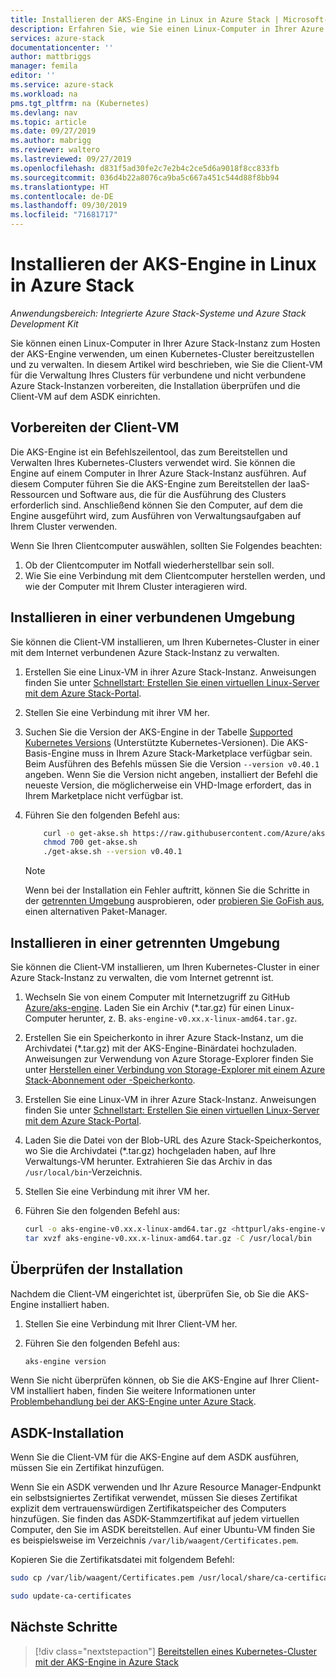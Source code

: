 ```yaml
---
title: Installieren der AKS-Engine in Linux in Azure Stack | Microsoft-Dokumentation
description: Erfahren Sie, wie Sie einen Linux-Computer in Ihrer Azure Stack-Instanz zum Hosten der AKS-Engine verwenden, um einen Kubernetes-Cluster bereitzustellen und zu verwalten.
services: azure-stack
documentationcenter: ''
author: mattbriggs
manager: femila
editor: ''
ms.service: azure-stack
ms.workload: na
pms.tgt_pltfrm: na (Kubernetes)
ms.devlang: nav
ms.topic: article
ms.date: 09/27/2019
ms.author: mabrigg
ms.reviewer: waltero
ms.lastreviewed: 09/27/2019
ms.openlocfilehash: d831f5ad30fe2c7e2b4c2ce5d6a9018f8cc833fb
ms.sourcegitcommit: 036d4b22a8076ca9ba5c667a451c544d88f8bb94
ms.translationtype: HT
ms.contentlocale: de-DE
ms.lasthandoff: 09/30/2019
ms.locfileid: "71681717"
---
```

# <a name="install-the-aks-engine-on-linux-in-azure-stack"></a>Installieren der AKS-Engine in Linux in Azure Stack

*Anwendungsbereich: Integrierte Azure Stack-Systeme und Azure Stack Development Kit*

Sie können einen Linux-Computer in Ihrer Azure Stack-Instanz zum Hosten der AKS-Engine verwenden, um einen Kubernetes-Cluster bereitzustellen und zu verwalten. In diesem Artikel wird beschrieben, wie Sie die Client-VM für die Verwaltung Ihres Clusters für verbundene und nicht verbundene Azure Stack-Instanzen vorbereiten, die Installation überprüfen und die Client-VM auf dem ASDK einrichten.

## <a name="prepare-the-client-vm"></a>Vorbereiten der Client-VM

Die AKS-Engine ist ein Befehlszeilentool, das zum Bereitstellen und Verwalten Ihres Kubernetes-Clusters verwendet wird. Sie können die Engine auf einem Computer in Ihrer Azure Stack-Instanz ausführen. Auf diesem Computer führen Sie die AKS-Engine zum Bereitstellen der IaaS-Ressourcen und Software aus, die für die Ausführung des Clusters erforderlich sind. Anschließend können Sie den Computer, auf dem die Engine ausgeführt wird, zum Ausführen von Verwaltungsaufgaben auf Ihrem Cluster verwenden.

Wenn Sie Ihren Clientcomputer auswählen, sollten Sie Folgendes beachten:

1. Ob der Clientcomputer im Notfall wiederherstellbar sein soll.
2. Wie Sie eine Verbindung mit dem Clientcomputer herstellen werden, und wie der Computer mit Ihrem Cluster interagieren wird.

## <a name="install-in-a-connected-environment"></a>Installieren in einer verbundenen Umgebung

Sie können die Client-VM installieren, um Ihren Kubernetes-Cluster in einer mit dem Internet verbundenen Azure Stack-Instanz zu verwalten.

1. Erstellen Sie eine Linux-VM in ihrer Azure Stack-Instanz. Anweisungen finden Sie unter [Schnellstart: Erstellen Sie einen virtuellen Linux-Server mit dem Azure Stack-Portal](https://docs.microsoft.com/azure-stack/user/azure-stack-quick-linux-portal).
2. Stellen Sie eine Verbindung mit ihrer VM her.
3. Suchen Sie die Version der AKS-Engine in der Tabelle [Supported Kubernetes Versions](https://github.com/Azure/aks-engine/blob/master/docs/topics/azure-stack.md#supported-kubernetes-versions) (Unterstützte Kubernetes-Versionen). Die AKS-Basis-Engine muss in Ihrem Azure Stack-Marketplace verfügbar sein. Beim Ausführen des Befehls müssen Sie die Version `--version v0.40.1` angeben. Wenn Sie die Version nicht angeben, installiert der Befehl die neueste Version, die möglicherweise ein VHD-Image erfordert, das in Ihrem Marketplace nicht verfügbar ist.
4. Führen Sie den folgenden Befehl aus:

    ```bash  
        curl -o get-akse.sh https://raw.githubusercontent.com/Azure/aks-engine/master/scripts/get-akse.sh
        chmod 700 get-akse.sh
        ./get-akse.sh --version v0.40.1
    ```

    > [!Note]  
    > Wenn bei der Installation ein Fehler auftritt, können Sie die Schritte in der [getrennten Umgebung](#install-in-a-disconnected-environment) ausprobieren, oder [probieren Sie GoFish aus](azure-stack-kubernetes-aks-engine-troubleshoot.md#try-gofish), einen alternativen Paket-Manager.

## <a name="install-in-a-disconnected-environment"></a>Installieren in einer getrennten Umgebung

Sie können die Client-VM installieren, um Ihren Kubernetes-Cluster in einer Azure Stack-Instanz zu verwalten, die vom Internet getrennt ist.

1.  Wechseln Sie von einem Computer mit Internetzugriff zu GitHub [Azure/aks-engine](https://github.com/Azure/aks-engine/releases/latest). Laden Sie ein Archiv (*.tar.gz) für einen Linux-Computer herunter, z. B. `aks-engine-v0.xx.x-linux-amd64.tar.gz`.

2.  Erstellen Sie ein Speicherkonto in ihrer Azure Stack-Instanz, um die Archivdatei (*.tar.gz) mit der AKS-Engine-Binärdatei hochzuladen. Anweisungen zur Verwendung von Azure Storage-Explorer finden Sie unter [Herstellen einer Verbindung von Storage-Explorer mit einem Azure Stack-Abonnement oder -Speicherkonto](https://docs.microsoft.com/azure-stack/user/azure-stack-storage-connect-se).

3. Erstellen Sie eine Linux-VM in ihrer Azure Stack-Instanz. Anweisungen finden Sie unter [Schnellstart: Erstellen Sie einen virtuellen Linux-Server mit dem Azure Stack-Portal](https://docs.microsoft.com/azure-stack/user/azure-stack-quick-linux-portal).

3.  Laden Sie die Datei von der Blob-URL des Azure Stack-Speicherkontos, wo Sie die Archivdatei (*.tar.gz) hochgeladen haben, auf Ihre Verwaltungs-VM herunter. Extrahieren Sie das Archiv in das `/usr/local/bin`-Verzeichnis.

4. Stellen Sie eine Verbindung mit ihrer VM her.

5.  Führen Sie den folgenden Befehl aus:

    ```bash  
    curl -o aks-engine-v0.xx.x-linux-amd64.tar.gz <httpurl/aks-engine-v0.xx.x-linux-amd64.tar.gz>
    tar xvzf aks-engine-v0.xx.x-linux-amd64.tar.gz -C /usr/local/bin
    ```

## <a name="verify-the-installation"></a>Überprüfen der Installation

Nachdem die Client-VM eingerichtet ist, überprüfen Sie, ob Sie die AKS-Engine installiert haben.

1. Stellen Sie eine Verbindung mit Ihrer Client-VM her.
2. Führen Sie den folgenden Befehl aus:

    ```bash  
    aks-engine version
    ```

Wenn Sie nicht überprüfen können, ob Sie die AKS-Engine auf Ihrer Client-VM installiert haben, finden Sie weitere Informationen unter [Problembehandlung bei der AKS-Engine unter Azure Stack](azure-stack-kubernetes-aks-engine-troubleshoot.md).


## <a name="asdk-installation"></a>ASDK-Installation

Wenn Sie die Client-VM für die AKS-Engine auf dem ASDK ausführen, müssen Sie ein Zertifikat hinzufügen.

Wenn Sie ein ASDK verwenden und Ihr Azure Resource Manager-Endpunkt ein selbstsigniertes Zertifikat verwendet, müssen Sie dieses Zertifikat explizit dem vertrauenswürdigen Zertifikatspeicher des Computers hinzufügen. Sie finden das ASDK-Stammzertifikat auf jedem virtuellen Computer, den Sie im ASDK bereitstellen. Auf einer Ubuntu-VM finden Sie es beispielsweise im Verzeichnis `/var/lib/waagent/Certificates.pem`. 

Kopieren Sie die Zertifikatsdatei mit folgendem Befehl:

```bash
sudo cp /var/lib/waagent/Certificates.pem /usr/local/share/ca-certificates/azurestackca.crt

sudo update-ca-certificates
```

## <a name="next-steps"></a>Nächste Schritte

> [!div class="nextstepaction"]
> [Bereitstellen eines Kubernetes-Cluster mit der AKS-Engine in Azure Stack](azure-stack-kubernetes-aks-engine-deploy-cluster.md)